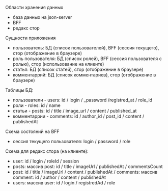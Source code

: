 Области хранения данных

- база данных на json-server
- BFF
- редакс стор

Сущности приложения

- пользователь: БД (список пользователей), BFF (сессия текущего), стор (отображение в браузере)
- роль пользователя: БД (список ролей), BFF (сессия пользователя с ролью), стор (использование на клиенте)
- статья: БД (список статей), стор (отображение в браузере)
- комментаррий: БД (список комментариев), стор (отображение в браузере)

Таблицы БД:

- пользователи - users: id / login / \_password /registred_at / role_id
- роли - roles: id / name
- статьи - posts: id / title / image_url / content / published_at
- комментаррии - comments: id / author_id / post_id / content / publishedAt

Схема состояний на BFF

- сессия текущего пользователя: login / password / role

Схема для редакс стора (на клиенте):

- user: id / login / roleId / session
- posts: массив post: id / title / imageUrl / publishedAt / commentsCount
- post: id / title / imageUrl / content / publishedAt / comments: массив comment: id / author / content / publishedAt
- users: массив user: id / login / registredAd / role

